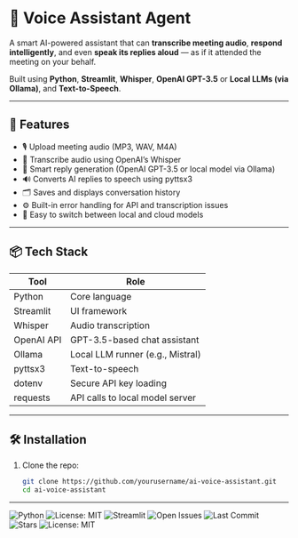 # 🧠 Voice Assistant Agent

A smart AI-powered assistant that can **transcribe meeting audio**, **respond intelligently**, and even **speak its replies aloud** — as if it attended the meeting on your behalf.

Built using **Python**, **Streamlit**, **Whisper**, **OpenAI GPT-3.5** or **Local LLMs (via Ollama)**, and **Text-to-Speech**.

---

## 🎯 Features

- 🎙️ Upload meeting audio (MP3, WAV, M4A)
- 📝 Transcribe audio using OpenAI’s Whisper
- 🤖 Smart reply generation (OpenAI GPT-3.5 or local model via Ollama)
- 🔊 Converts AI replies to speech using pyttsx3
- 🗂️ Saves and displays conversation history
- ⚙️ Built-in error handling for API and transcription issues
- 🧪 Easy to switch between local and cloud models

---

## 📦 Tech Stack

| Tool        | Role                                |
|-------------|-------------------------------------|
| Python      | Core language                       |
| Streamlit   | UI framework                        |
| Whisper     | Audio transcription                 |
| OpenAI API  | GPT-3.5-based chat assistant        |
| Ollama      | Local LLM runner (e.g., Mistral)    |
| pyttsx3     | Text-to-speech                      |
| dotenv      | Secure API key loading              |
| requests    | API calls to local model server     |

---

## 🛠️ Installation

1. Clone the repo:
   ```bash
   git clone https://github.com/yourusername/ai-voice-assistant.git
   cd ai-voice-assistant
---

![Python](https://img.shields.io/badge/Python-3.10+-blue)
![License: MIT](https://img.shields.io/badge/License-MIT-green.svg)
![Streamlit](https://img.shields.io/badge/Made%20with-Streamlit-orange?logo=streamlit)
![Open Issues](https://img.shields.io/github/issues/wassemashaik/ai-voice-assistant)
![Last Commit](https://img.shields.io/github/last-commit/wassemashaik/ai-voice-assistant)
![Stars](https://img.shields.io/github/stars/wassemashaik/ai-voice-assistant?style=social)
![License: MIT](https://img.shields.io/badge/License-MIT-green.svg)
